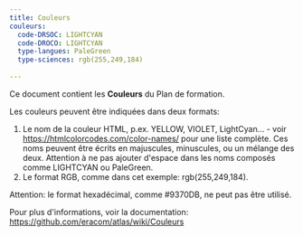 ```yaml
---
title: Couleurs
couleurs:
  code-DRSOC: LIGHTCYAN
  code-DROCO: LIGHTCYAN
  type-langues: PaleGreen
  type-sciences: rgb(255,249,184)
  
---
```


Ce document contient les **Couleurs** du Plan de formation.

Les couleurs peuvent être indiquées dans deux formats:

1. Le nom de la couleur HTML, p.ex. YELLOW, VIOLET, LightCyan... - voir https://htmlcolorcodes.com/color-names/ pour une liste complète. Ces noms peuvent être écrits en majuscules, minuscules, ou un mélange des deux. Attention à ne pas ajouter d'espace dans les noms composés comme LIGHTCYAN ou PaleGreen.
2. Le format RGB, comme dans cet exemple: rgb(255,249,184).

Attention: le format hexadécimal, comme #9370DB, ne peut pas être utilisé.

Pour plus d'informations, voir la documentation: https://github.com/eracom/atlas/wiki/Couleurs

